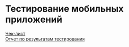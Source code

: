 # Тестирование мобильных приложений

[Чек-лист](https://docs.google.com/spreadsheets/d/1avoj0qVJttB_ww6fOn0IkNgYlexGQ4876VyIxkOVxw8/edit?gid=1289154076#gid=1289154076)   
[Отчет по результатам тестирования](https://docs.google.com/spreadsheets/d/1YJ2c7dlgA38YwTIkqffxxUKl1qIPupY0_S47cSdMJ7I/edit?usp=sharing)

